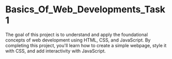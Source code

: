 # Basics_Of_Web_Developments_Task1

The goal of this project is to understand and apply the foundational concepts of web development using HTML, CSS, and JavaScript. 
By completing this project, you'll learn how to create a simple webpage, style it with CSS, and add interactivity with JavaScript.

